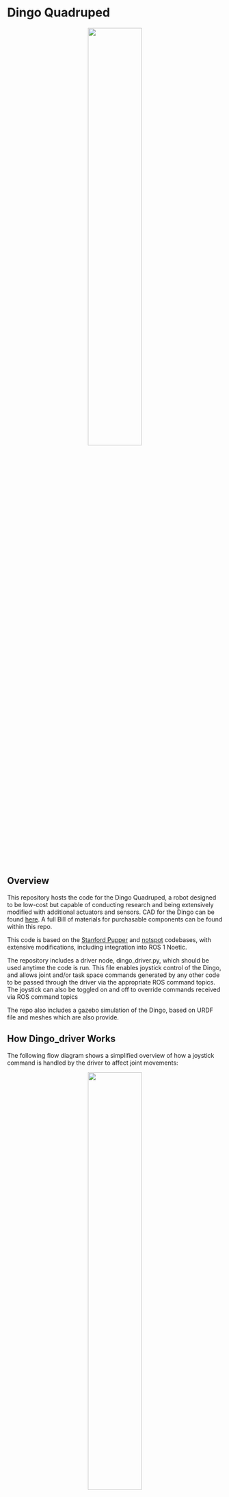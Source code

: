 # Dingo Quadruped

<p align="center">
    <img src="assets/JEL05566.jpg" style="align:centre" width="50%">
</p>

## Overview
This repository hosts the code for the Dingo Quadruped, a robot designed to be low-cost but capable of conducting research and being extensively modified with additional actuators and sensors. CAD for the Dingo can be found [here](https://grabcad.com/library/dingo-robot-quadruped-2). A full Bill of materials for purchasable components can be found within this repo.

This code is based on the [Stanford Pupper](https://github.com/stanfordroboticsclub/StanfordQuadruped) and [notspot](https://github.com/lnotspotl/notspot_sim_py) codebases, with extensive modifications, including integration into ROS 1 Noetic.

The repository includes a driver node, dingo_driver.py, which should be used anytime the code is run. This file enables joystick control of the Dingo, and allows joint and/or task space commands generated by any other code to be passed through the driver via the appropriate ROS command topics. The joystick can also be toggled on and off to override commands received via ROS command topics

The repo also includes a gazebo simulation of the Dingo, based on URDF file and meshes which are also provide.

## How Dingo_driver Works
The following flow diagram shows a simplified overview of how a joystick command is handled by the driver to affect joint movements:
<p align="center">
    <img src="assets/Dingo_driver flow diagram.png" style="align:centre" width="50%">
</p>

## Project Structure
```.
├── assets                                    Images used in the readme file
├── dingo_nano                                Code for the Arduino Nano V3 to read sensor data and send it to the Raspberry Pi
└── dingo_ws                                  ROS workspace containing all required packages
   └── src
     ├── dingo                                Package containing node and launch files for running the robot
     ├── dingo_control                        Package containing all files related to control, including kinematics and default trot controller
     ├── dingo_description                    Package containing simulation files (URDF file and meshes)
     ├── dingo_gazebo                         Package containing gazebo files
     ├── dingo_hardware_interfacing
     |  ├── dingo_input_interfacing           Package containing files for receiving and interpreting commands (From a joystick or keyboard)
     |  ├── dingo_peripheral_interfacing      Package containing files for interfacing with the Arduino Nano, LCD screen and IMU
     |  └── dingo_servo_interfacing           Package containing the hardware interface for sending joint angles to the servo motors
     └── dingo_utilities                      Package containing useful utilities
```

## Installation of Code
### Natively
- Install Ubuntu 20.04
- Install [ros-noetic](http://wiki.ros.org/noetic/Installation/Ubuntu)
- Install git via `sudo apt-get install git`
- Create a new folder in your home folder: `mkdir ~/any_folder_name`
- Change directory to the new folder just created: `cd ~/any_folder_name`
- Clone this repository into the folder using git: `git clone ...`
- Move into the dingo_ws folder: `cd /dingo_ws`
- Initialise rosdep: `sudo rosdep init`
- Fetch dependencies with rosdep: `rosdep update`
- Build the workspace: `catkin build`
- Source the workspace: `source devel/setup.bash`
- (Optional) Add a line to .bashrc to automatically source the workspace: `echo "source ~/any_folder_name/DingoQuadruped/dingo_ws/devel/setup.bash" >> ~/.bashrc`, `source ~/.bashrc`

### Additional Installation Steps
#### Setting necessary permissions for ROS
To run ROS as non-root, must set permissions correctly via udev for several /dev files.
- Add the following to /etc/udev/rules.d/99-ROS.rules
```.   
       KERNEL=="ttyS0", OWNER="root", GROUP="ros", MODE="0660"
       KERNEL=="spi", OWNER="root", GROUP="ros", MODE="0660"
       KERNEL=="i2c", OWNER="root", GROUP="ros", MODE="0660"
       KERNEL=="gpiomem", OWNER="root", GROUP="ros", MODE="0660"
       KERNEL=="mem", OWNER="root", GROUP="ros", MODE="0660"
```
- Add new group to user account: `sudo groupadd ros && sudo adduser <username> ros`
- Reload udev rules: `sudo udevadm control --reload-rules && sudo udevadm trigger`

#### Setting up Serial Comms
These steps will be required to get serial comms working between the Pi and Nano.
- Run the following to install ROS serial
    - `sudo apt-get update`
    - `sudo apt-get install ros-noetic-rosserial-python ros-noetic-rosserial-arduino`
- See above for udev changess needed for ttyS0 
- The Ubuntu serial console must be disabled or it will conflict with serial comms.
    - `sudo systemctl disable serial-getty@ttyS0.service --now`
    - `sudo systemctl stop serial-getty@ttyS0.service`
    - `sudo systemctl mask serial-getty@ttyS0.service`

#### Bluetooth Setup
For getting bluetooth controller working (for instance PS4 controller)
- More info here: https://www.makeuseof.com/manage-bluetooth-linux-with-bluetoothctl/
- Install bluetooth: 
    - `sudo apt-get install bluetooth bluez bluez-tools`
    - `sudo apt-get install pi-bluetooth`
- To pair and connect a controller:
    - `bluetoothctl scan on`
    - `bluetoothctl pair AA:BB:CC:11:22:33` (example device)
    - `bluetoothctl connect AA:BB:CC:11:22:33`
    - `bluetoothctl trust AA:BB:CC:11:22:33`
- To test the controller
    - `jstest /dev/input/js0`

At this stage, the controller will only connect if you run `bluetoothctl` in the terminal, and then press the pair button on the controller. To bypass the step of running `bluetoothctl`, do the following:
- Create a shell script called connect_controller.sh (Make a note of where you create it) with the following contents:
```.
#!/bin/bash

# Replace 'XX:XX:XX:XX:XX:XX' with your controller's MAC address
controller_mac="XX:XX:XX:XX:XX:XX"

# Use bluetoothctl to connect the controller
bluetoothctl <<EOF
connect $controller_mac
exit
EOF`
```
- Make it executable by running `chmod +x connect_controller.sh`
- Create a UDEV rule to run this script every time the controller attempts to pair: `SUBSYSTEM=="bluetooth", KERNEL=="hci0", ACTION=="add", ENV{DEVTYPE}=="adapter", TAG+="systemd", SYMLINK+="bluetooth", RUN+="/bin/sleep 10", RUN+="/path/to/connect_controller.sh"`
- reload the UDEV rules: `sudo udevadm control --reload`
The controller should now autopair every time the pair button is pressed, without needing to do anything on the Pi

#### Wifi Setup
To get WiFi working
- Edit the file /etc/netplan/50-cloud-init.yaml 
- Add the following to the bottom of the file
```.   
    wifis:
        wlan0:
            optional: true
            dhcp4: true
            access-points:
                "<wifi SSID>":
                    password: "<wifi password>"
```  

If getting an error with "rounded_rectangle", need to install later version of Pillow.
- Upgrade pillow with `pip3 install --upgrade Pillow`

####LCD Node Additional Setup
The LCD node has been created following the waveshare tutorial here: https://www.waveshare.com/wiki/1.47inch_LCD_Module. Apart from installing the libraries listed there, the fonts also need to be moved into the ubuntu fonts folder to be used by executing the following lines:
- `cd ~`
- `sudo apt-get install unzip -y`
- `sudo wget https://files.waveshare.com/upload/8/8d/LCD_Module_RPI_code.zip`
- `sudo unzip ./LCD_Module_RPI_code.zip`
- `cd python/Font`
- `sudo mv Font00.ttf /usr/share/fonts/truetype/Font00.ttf`
- `sudo mv Font01.ttf /usr/share/fonts/truetype/Font01.ttf`
- `sudo mv Font02.ttf /usr/share/fonts/truetype/Font02.ttf`

#### SD Card Backup
It's a good idea to backup the sdcard every so often. Here is how to do that on linux.
- Take out the sdcard from the Raspberry Pi and mount it into another linux system.
- Run these commands to backup/restore. Replace source/destination appropriately.
    - Backup to file: `sudo dd if=/dev/sdb of=~/dingo_backup.img bs=4M status=progress`
    - Restore back to sdcard: `sudo dd if=dingo_backup of=/dev/sdb bs=4M status=progress`

#### Servo Calibration
Help with getting the servos calibrated
 - View the CalibrateServos script itself for additional instructions on dialing in servos.
 - (dingo_hardware_interfacing/dingo_servo_interfacing/src/dingo_servo_interfacing/CalibrateServos.py)
 - Example commands:
    - `rosrun dingo_servo_interfacing CalibrateServos all cal` (move all servos to calibration position)
    - `rosrun dingo_servo_interfacing CalibrateServos fr high` (move front right servo to high position)

### Docker Container
The files inside the base directory enable a docker container to be built and the code to inspected and debugged in visual studio code. This is mostly for debugging purposes, and is best for an external device debugging or adding to the code, rather than being used on the quadruped itself. Note: These instructions assume a linux OS.
#### Preparing vscode
- Install [docker](https://docs.docker.com/engine/install/ubuntu/)
- Install [vscode](https://code.visualstudio.com/docs/setup/linux)
- Open vscode and add the following extensions: [C/C++ Extension Pack](https://marketplace.visualstudio.com/items?itemName=ms-vscode.cpptools-extension-pack), [Docker](https://marketplace.visualstudio.com/items?itemName=ms-azuretools.vscode-docker), [Dev Containers](https://marketplace.visualstudio.com/items?itemName=ms-vscode-remote.remote-containers), [ROS](https://marketplace.visualstudio.com/items?itemName=ms-iot.vscode-ros)
- close vscode once extensions are installed

#### Building and/or opening the container in vscode
- In terminal, open the base folder containing the dingo quadruped code: `cd ~/any_folder_name/DingoQuadruped`
- run `code .` to open the dingo quadruped base folder in vscode
- A prompt will appear saying either to build the container or run it, click "build" or "run"
- Wait for the container to be built and initialised
- (First time only) Once the container is built, Check that "ROS1.noetic" appears in the bottom left to indicate that the ros extension has correctly detected the ros version inside the container. If it does not appear, follow [these steps](https://youtu.be/JbBMF1aot5k?t=356)

## Running the code
### Dingo_Driver
The Dingo_Driver should be started before any other code is launched on the Dingo. It starts joystick control of the robot and allows joint and task space commands to be received from other code or controllers via command ROS topics, as long as joystick control is disabled. If enabled, joystick control will override any commands sent through the command topics. To launch it, run the following line:
`roslaunch dingo dingo.launch`

Arguments are:
- is_physical (0/1): Is the code being run on the Dingo itself? Default: "1" (Yes)
- is_sim (0/1): Should the code publish joint values to the simulator? Default: "0" (No)
- use_joystick (0/1): Is a joystick being used for control? Default: "1" (Yes)
- use_keyboard (0/1): Is the keyboard being used for control? Default: "0" (No)
- (currently not used) serial_port (name of port): The serial port that the nano is connected to. Default: "/dev/ttyS0"
- use_imu (0/1): Should IMU data be used to correct the robots joint angles? Default: "0" (No)

With no arguments specified, it will assume a joystick controller is used for control and it will launch the hardware interface with IMU feedback disabled. No joint data will be published for Gazebo to use to simulate the robot.

As an example of how the arguments can be used, if the code is to be run purely in simulation with joystick control, you would launch the driver with the following arguments: 
`roslaunch dingo dingo.launch is_physical:=0 is_sim:=1`

### Dingo Joystick Controls
<p align="center">
    <img src="assets/joystick control map.jpg" style="align:centre" width="50%">
</p>

The diagram above shows the mapping of joystick commands for the Dingo. These instructions are based on a PS4 type controller. An alternative, more general description of joystick commands is below:

The Dingo has two main states: Rest and Trot. 
- While in the TROT state: Left stick controls the robot's movement. Right stick controls the robot's tilt and turning.
- While in the REST state: Left stick is disabled. Right stick controls the robot's gaze while staying in place.

Buttons:
- Joystick Control Toggle (L1 Button): Pause/Resume control from the joystick.
- Gait Toggle (R1 Button): Toggles between trotting and resting modes.
- Hop Request (X button): Perform a hop (Currently not implemented).

Movement: (Speed proportional to how far stick is moved)
- Left Stick (Horizontal): Pushing left or right strafes the robot in that direction.
- Left Stick (Vertical): Push up to move forward, down to move backward.

Gaze:
- Right Stick (Horizontal): Pushing left or right turns the robot in that direction.
- Right Stick (Vertical): Push up to raise front of robot, down to raise back of robot.

Orientation:
- D-pad (Vertical): Pressing up or down adjusts the height of the robot.
- D-pad (Horizontal): Pressing left or right tilts the robot in that direction.

### Launching the gazebo simulation
Make sure dingo_driver is running first, then:
`roslaunch dingo_gazebo simulation.launch`

### Extra Notes on Running in the Docker Container
#### Using the ros workspace in vscode
The ROS extension provides options to roslaunch and rosrun files inside vscode via the inbuilt terminal without needing to use the native linux terminal. The commands to do so are the same as natively. 

To start/stop a roscore daemon inside vscode, you can type `ctrl+shift+P` in vscode, and then type `ROS: Start` to start and `ROS: Stop` to stop the roscore daemon.

To build or rebuild the ros workspace, type `ctrl+shift+B`. If this does not work, you may need to edit the tasks.json file which tells vscode how to build the container. Ensure that the catkin build task defined in tasks.json includes the option `-DCMAKE_BUILD_TYPE=Debug`, as without this the vscode debugger will not work correctly.

An important note, as the entire ros workspace is volume mounted, files can be edited inside the container and reflected in your native linux filesystem and vice versa. This means the code can be changed and debugged in the vscode container but run natively, with all changes being reflected. 

#### Debugging with vscode
The ROS extension has two options to enable debugging. The first is to attach to a running node which you start via the terminal with `rosrun package_name node_name`. The second is to debug from a launch file, where you use the debugger menu in vscode to launch a launch file and then set waypoints in any nodes which the launch file starts. To set this up, please watch [this video](https://youtu.be/N2vqBvPQdhE?list=PL2dJBq8ig-vihvDVw-D5zAYOArTMIX0FA)

If the debugger is not stopping at breakpoints, you may need to edit the tasks.json file which tells vscode how to build the container. Ensure that the catkin build task defined in tasks.json includes the option `-DCMAKE_BUILD_TYPE=Debug`.




